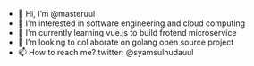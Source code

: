 - 👋 Hi, I’m @masteruul
- 👀 I’m interested in software engineering and cloud computing
- 🌱 I’m currently learning vue.js to build frotend microservice
- 💞️ I’m looking to collaborate on golang open source project
- 📫 How to reach me? twitter: @syamsulhudauul

<!---
masteruul/masteruul is a ✨ special ✨ repository because its `README.md` (this file) appears on your GitHub profile.
You can click the Preview link to take a look at your changes.
--->
